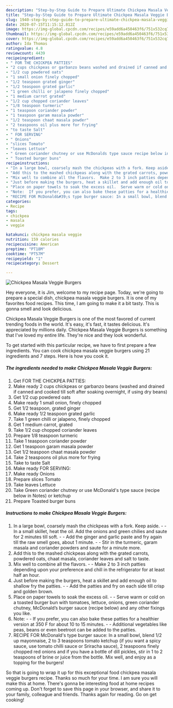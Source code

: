 ```yaml
---
description: "Step-by-Step Guide to Prepare Ultimate Chickpea Masala Veggie Burgers"
title: "Step-by-Step Guide to Prepare Ultimate Chickpea Masala Veggie Burgers"
slug: 1940-step-by-step-guide-to-prepare-ultimate-chickpea-masala-veggie-burgers
date: 2020-07-15T11:15:12.812Z
image: https://img-global.cpcdn.com/recipes/e59add6a450463f6/751x532cq70/chickpea-masala-veggie-burgers-recipe-main-photo.jpg
thumbnail: https://img-global.cpcdn.com/recipes/e59add6a450463f6/751x532cq70/chickpea-masala-veggie-burgers-recipe-main-photo.jpg
cover: https://img-global.cpcdn.com/recipes/e59add6a450463f6/751x532cq70/chickpea-masala-veggie-burgers-recipe-main-photo.jpg
author: Ida Thomas
ratingvalue: 4.8
reviewcount: 4439
recipeingredient:
- " FOR THE CHICKPEA PATTIES"
- "2 cups chickpeas or garbanzo beans washed and drained if canned and cooked till soft after soaking overnight if using dry beans"
- "1/2 cup powdered oats"
- "1 small onion finely chopped"
- "1/2 teaspoon grated ginger"
- "1/2 teaspoon grated garlic"
- "1 green chilli or jalapeno finely chopped"
- "1 medium carrot grated"
- "1/2 cup chopped coriander leaves"
- "1/8 teaspoon turmeric"
- "1 teaspoon coriander powder"
- "1 teaspoon garam masala powder"
- "1/2 teaspoon chaat masala powder"
- "2 teaspoons oil plus more for frying"
- "to taste Salt"
- " FOR SERVING"
- " Onions"
- "slices Tomato"
- "leaves Lettuce"
- " Green coriander chutney or use McDonalds type sauce recipe below in Notes or ketchup"
- " Toasted burger buns"
recipeinstructions:
- "In a large bowl, coarsely mash the chickpeas with a fork. Keep aside.  In a small skillet, heat the oil. Add the onions and green chilies and saute for 2 minutes till soft.  Add the ginger and garlic paste and fry again till the raw smell goes, about 1 minute.  Stir in the turmeric, garam masala and coriander powders and saute for a minute more."
- "Add this to the mashed chickpeas along with the grated carrots, powdered oats, chaat masala, coriander leaves and salt to taste."
- "Mix well to combine all the flavors.  Make 2 to 3 inch patties depending upon your preference and chill in the refrigerator for at least half an hour."
- "Just before making the burgers, heat a skillet and add enough oil to shallow fry the patties.  Add the patties and fry on each side till crisp and golden brown."
- "Place on paper towels to soak the excess oil.  Serve warm or cold on a toasted burger bun with tomatoes, lettuce, onions, green coriander chutney, McDonald’s burger sauce (recipe below) and any other fixings you like."
- "Note:  If you prefer, you can also bake these patties for a healthier version at 350 F for about 10 to 15 minutes.  Additional vegetables like peas, beans or even beetroot can be added to the patties."
- "RECIPE FOR McDonald&#39;s type burger sauce: In a small bowl, blend 1/2 up mayonnaise, 2 to 3 teaspoons tomato ketchup (if you want a spicy sauce, use tomato chilli sauce or Sriracha sauce), 2 teaspoons finely chopped red onions and if you have a bottle of dill pickles, stir in 1 to 2 teaspoons of brine or juice from the bottle. Mix well, and enjoy as a topping for the burgers!"
categories:
- Recipe
tags:
- chickpea
- masala
- veggie

katakunci: chickpea masala veggie 
nutrition: 159 calories
recipecuisine: American
preptime: "PT18M"
cooktime: "PT57M"
recipeyield: "1"
recipecategory: Dessert

---
```



![Chickpea Masala Veggie Burgers](https://img-global.cpcdn.com/recipes/e59add6a450463f6/751x532cq70/chickpea-masala-veggie-burgers-recipe-main-photo.jpg)

Hey everyone, it is Jim, welcome to my recipe page. Today, we're going to prepare a special dish, chickpea masala veggie burgers. It is one of my favorites food recipes. This time, I am going to make it a bit tasty. This is gonna smell and look delicious.

Chickpea Masala Veggie Burgers is one of the most favored of current trending foods in the world. It's easy, it's fast, it tastes delicious. It's appreciated by millions daily. Chickpea Masala Veggie Burgers is something that I've loved my entire life. They're nice and they look wonderful.




To get started with this particular recipe, we have to first prepare a few ingredients. You can cook chickpea masala veggie burgers using 21 ingredients and 7 steps. Here is how you cook it.

<!--inarticleads1-->

##### The ingredients needed to make Chickpea Masala Veggie Burgers:

1. Get  FOR THE CHICKPEA PATTIES:
1. Make ready 2 cups chickpeas or garbanzo beans (washed and drained if canned and cooked till soft after soaking overnight, if using dry beans)
1. Get 1/2 cup powdered oats
1. Make ready 1 small onion, finely chopped
1. Get 1/2 teaspoon, grated ginger
1. Make ready 1/2 teaspoon grated garlic
1. Take 1 green chilli or jalapeno, finely chopped
1. Get 1 medium carrot, grated
1. Take 1/2 cup chopped coriander leaves
1. Prepare 1/8 teaspoon turmeric
1. Take 1 teaspoon coriander powder
1. Get 1 teaspoon garam masala powder
1. Get 1/2 teaspoon chaat masala powder
1. Take 2 teaspoons oil plus more for frying
1. Take to taste Salt
1. Make ready  FOR SERVING:
1. Make ready  Onions
1. Prepare slices Tomato
1. Take leaves Lettuce
1. Take  Green coriander chutney or use McDonald&#39;s type sauce (recipe below in Notes) or ketchup
1. Prepare  Toasted burger buns




<!--inarticleads2-->

##### Instructions to make Chickpea Masala Veggie Burgers:

1. In a large bowl, coarsely mash the chickpeas with a fork. Keep aside. -  - In a small skillet, heat the oil. Add the onions and green chilies and saute for 2 minutes till soft. -  - Add the ginger and garlic paste and fry again till the raw smell goes, about 1 minute. -  - Stir in the turmeric, garam masala and coriander powders and saute for a minute more.
1. Add this to the mashed chickpeas along with the grated carrots, powdered oats, chaat masala, coriander leaves and salt to taste.
1. Mix well to combine all the flavors. -  - Make 2 to 3 inch patties depending upon your preference and chill in the refrigerator for at least half an hour.
1. Just before making the burgers, heat a skillet and add enough oil to shallow fry the patties. -  - Add the patties and fry on each side till crisp and golden brown.
1. Place on paper towels to soak the excess oil. -  - Serve warm or cold on a toasted burger bun with tomatoes, lettuce, onions, green coriander chutney, McDonald’s burger sauce (recipe below) and any other fixings you like.
1. Note: -  - If you prefer, you can also bake these patties for a healthier version at 350 F for about 10 to 15 minutes. -  - Additional vegetables like peas, beans or even beetroot can be added to the patties.
1. RECIPE FOR McDonald&#39;s type burger sauce: In a small bowl, blend 1/2 up mayonnaise, 2 to 3 teaspoons tomato ketchup (if you want a spicy sauce, use tomato chilli sauce or Sriracha sauce), 2 teaspoons finely chopped red onions and if you have a bottle of dill pickles, stir in 1 to 2 teaspoons of brine or juice from the bottle. Mix well, and enjoy as a topping for the burgers!




So that is going to wrap it up for this exceptional food chickpea masala veggie burgers recipe. Thanks so much for your time. I am sure you will make this at home. There's gonna be interesting food at home recipes coming up. Don't forget to save this page in your browser, and share it to your family, colleague and friends. Thanks again for reading. Go on get cooking!
